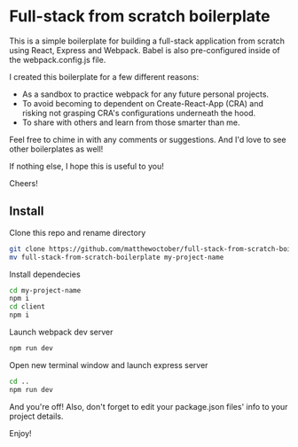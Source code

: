 # Full-stack from scratch boilerplate

This is a simple boilerplate for building a full-stack application from scratch using React, Express and Webpack. Babel is also pre-configured inside of the webpack.config.js file.

I created this boilerplate for a few different reasons:

- As a sandbox to practice webpack for any future personal projects.
- To avoid becoming to dependent on Create-React-App (CRA) and risking not grasping CRA's configurations underneath the hood.
- To share with others and learn from those smarter than me.

Feel free to chime in with any comments or suggestions. And I'd love to see other boilerplates as well!

If nothing else, I hope this is useful to you!

Cheers!

## Install

Clone this repo and rename directory

```bash
git clone https://github.com/matthewoctober/full-stack-from-scratch-boilerplate.git
mv full-stack-from-scratch-boilerplate my-project-name
```

Install dependecies

```bash
cd my-project-name
npm i
cd client
npm i
```

Launch webpack dev server

```bash
npm run dev
```

Open new terminal window and launch express server

```bash
cd ..
npm run dev
```

And you're off!
Also, don't forget to edit your package.json files' info to your project details.

Enjoy!
